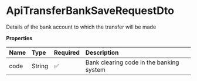 # ApiTransferBankSaveRequestDto

Details of the bank account to which the transfer will be made

**Properties**

| Name | Type   | Required | Description                              |
| :--- | :----- | :------- | :--------------------------------------- |
| code | String | ✅       | Bank clearing code in the banking system |

<!-- This file was generated by liblab | https://liblab.com/ -->
